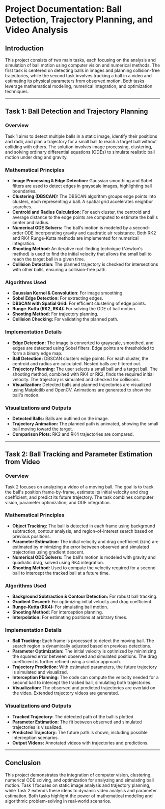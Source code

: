 # Project Documentation: Ball Detection, Trajectory Planning, and Video Analysis

## Introduction

This project consists of two main tasks, each focusing on the analysis and simulation of ball motion using computer vision and numerical methods. The first task is centered on detecting balls in images and planning collision-free trajectories, while the second task involves tracking a ball in a video and estimating its physical parameters from observed motion. Both tasks leverage mathematical modeling, numerical integration, and optimization techniques.

---

## Task 1: Ball Detection and Trajectory Planning

### Overview
Task 1 aims to detect multiple balls in a static image, identify their positions and radii, and plan a trajectory for a small ball to reach a target ball without colliding with others. The solution involves image processing, clustering, and solving ordinary differential equations (ODEs) to simulate realistic ball motion under drag and gravity.

### Mathematical Principles
- **Image Processing & Edge Detection:** Gaussian smoothing and Sobel filters are used to detect edges in grayscale images, highlighting ball boundaries.
- **Clustering (DBSCAN):** The DBSCAN algorithm groups edge points into clusters, each representing a ball. A spatial grid accelerates neighbor searches.
- **Centroid and Radius Calculation:** For each cluster, the centroid and average distance to the edge points are computed to estimate the ball's center and radius.
- **Numerical ODE Solvers:** The ball's motion is modeled by a second-order ODE incorporating gravity and quadratic air resistance. Both RK2 and RK4 Runge-Kutta methods are implemented for numerical integration.
- **Shooting Method:** An iterative root-finding technique (Newton's method) is used to find the initial velocity that allows the small ball to reach the target ball in a given time.
- **Collision Detection:** The planned trajectory is checked for intersections with other balls, ensuring a collision-free path.

### Algorithms Used
- **Gaussian Kernel & Convolution:** For image smoothing.
- **Sobel Edge Detection:** For extracting edges.
- **DBSCAN with Spatial Grid:** For efficient clustering of edge points.
- **Runge-Kutta (RK2, RK4):** For solving the ODE of ball motion.
- **Shooting Method:** For trajectory planning.
- **Collision Checking:** For validating the planned path.

### Implementation Details
- **Edge Detection:** The image is converted to grayscale, smoothed, and edges are detected using Sobel filters. Edge points are thresholded to form a binary edge map.
- **Ball Detection:** DBSCAN clusters edge points. For each cluster, the centroid and radius are calculated. Nested balls are filtered out.
- **Trajectory Planning:** The user selects a small ball and a target ball. The shooting method, combined with RK4 or RK2, finds the required initial velocity. The trajectory is simulated and checked for collisions.
- **Visualization:** Detected balls and planned trajectories are visualized using Matplotlib and OpenCV. Animations are generated to show the ball's motion.

### Visualizations and Outputs
- **Detected Balls:** Balls are outlined on the image.
- **Trajectory Animation:** The planned path is animated, showing the small ball moving toward the target.
- **Comparison Plots:** RK2 and RK4 trajectories are compared.

---

## Task 2: Ball Tracking and Parameter Estimation from Video

### Overview
Task 2 focuses on analyzing a video of a moving ball. The goal is to track the ball's position frame-by-frame, estimate its initial velocity and drag coefficient, and predict its future trajectory. The task combines computer vision, parameter optimization, and ODE integration.

### Mathematical Principles
- **Object Tracking:** The ball is detected in each frame using background subtraction, contour analysis, and region-of-interest search based on previous positions.
- **Parameter Estimation:** The initial velocity and drag coefficient (k/m) are estimated by minimizing the error between observed and simulated trajectories using gradient descent.
- **Numerical ODE Solvers:** The ball's motion is modeled with gravity and quadratic drag, solved using RK4 integration.
- **Shooting Method:** Used to compute the velocity required for a second ball to intercept the tracked ball at a future time.

### Algorithms Used
- **Background Subtraction & Contour Detection:** For robust ball tracking.
- **Gradient Descent:** For optimizing initial velocity and drag coefficient.
- **Runge-Kutta (RK4):** For simulating ball motion.
- **Shooting Method:** For interception planning.
- **Interpolation:** For estimating positions at arbitrary times.

### Implementation Details
- **Ball Tracking:** Each frame is processed to detect the moving ball. The search region is dynamically adjusted based on previous detections.
- **Parameter Optimization:** The initial velocity is optimized by minimizing the squared error between observed and simulated positions. The drag coefficient is further refined using a similar approach.
- **Trajectory Prediction:** With estimated parameters, the future trajectory is simulated and visualized.
- **Interception Planning:** The code can compute the velocity needed for a second ball to intercept the tracked ball, simulating both trajectories.
- **Visualization:** The observed and predicted trajectories are overlaid on the video. Extended trajectory videos are generated.

### Visualizations and Outputs
- **Tracked Trajectory:** The detected path of the ball is plotted.
- **Parameter Estimation:** The fit between observed and simulated trajectories is visualized.
- **Predicted Trajectory:** The future path is shown, including possible interception scenarios.
- **Output Videos:** Annotated videos with trajectories and predictions.

---

## Conclusion

This project demonstrates the integration of computer vision, clustering, numerical ODE solving, and optimization for analyzing and simulating ball motion. Task 1 focuses on static image analysis and trajectory planning, while Task 2 extends these ideas to dynamic video analysis and parameter estimation. Both tasks highlight the power of mathematical modeling and algorithmic problem-solving in real-world scenarios. 